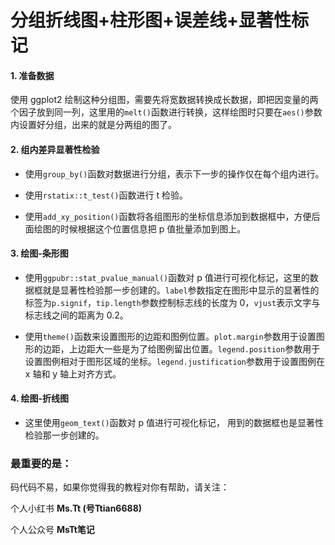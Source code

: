 # 分组折线图+柱形图+误差线+显著性标记

#### 1. 准备数据

使用 ggplot2 绘制这种分组图，需要先将宽数据转换成长数据，即把因变量的两个因子放到同一列，这里用的`melt()`函数进行转换，这样绘图时只要在`aes()`参数内设置好分组，出来的就是分两组的图了。

#### 2. 组内差异显著性检验

- 使用`group_by()`函数对数据进行分组，表示下一步的操作仅在每个组内进行。

- 使用`rstatix::t_test()`函数进行 t 检验。

- 使用`add_xy_position()`函数将各组图形的坐标信息添加到数据框中，方便后面绘图的时候根据这个位置信息把 p 值批量添加到图上。

#### 3. 绘图-条形图

- 使用`ggpubr::stat_pvalue_manual()`函数对 p 值进行可视化标记，这里的数据框就是显著性检验那一步创建的。`label`参数指定在图形中显示的显著性的标签为`p.signif`，`tip.length`参数控制标志线的长度为 0，`vjust`表示文字与标志线之间的距离为 0.2。

- 使用`theme()`函数来设置图形的边距和图例位置。`plot.margin`参数用于设置图形的边距，上边距大一些是为了给图例留出位置。`legend.position`参数用于设置图例相对于图形区域的坐标。`legend.justification`参数用于设置图例在 x 轴和 y 轴上对齐方式。

#### 4. 绘图-折线图

- 这里使用`geom_text()`函数对 p 值进行可视化标记， 用到的数据框也是显著性检验那一步创建的。

### 最重要的是：

码代码不易，如果你觉得我的教程对你有帮助，请关注：

个人小红书 **Ms.Tt (号Ttian6688)**

个人公众号 **MsTt笔记**
